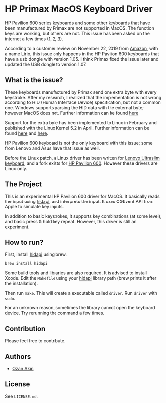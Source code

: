 # HP Primax MacOS Keyboard Driver

HP Pavilion 600 series keyboards and some other keyboards that have been manufactured by Primax are not supported in MacOS. The function keys are working, but others are not. This issue has been asked on the internet a few times ([1](https://discussions.apple.com/thread/8613419), [2](https://discussions.apple.com/thread/250836764), [3](https://www.reddit.com/r/mac/comments/b9c35y/hp_pavilion_600_wireless_keyboard_on_macbook_pro/)).

According to a customer review on November 22, 2019 from [Amazon](https://www.amazon.com/HP-Pavilion-Wireless-Keyboard-Combo/dp/B07FJHZDPK), with a name Lirio, this issue only happens in the HP Pavilion 600 keyboards that have a usb dongle with version 1.05. I think Primax fixed the issue later and updated the USB dongle to version 1.07.

## What is the issue?

These keyboards manufactured by Primax send one extra byte with every keystroke. After my research, I realized that the implementation is not wrong according to HID (Human Interface Device) specification, but not a common one. Windows supports parsing the HID data with the external byte; however MacOS does not. Further information can be found [here](https://www.linux.org.ru/forum/linux-hardware/14777529)

Support for the extra byte has been implemented to Linux in February and published with the Linux Kernel 5.2 in April. Further information can be found [here](https://lkml.org/lkml/2019/2/28/510) and [here](https://unix.stackexchange.com/questions/377830/linux-hid-driver-for-primax-wireless-keyboards).

HP Pavilion 600 keyboard is not the only keyboard with this issue; some from Lenovo and Asus have that issue as well.

Before the Linux patch, a Linux driver has been written for [Lenovo Ultraslim keyboard](https://github.com/y-trudeau/linux_lenovo_ultraslim_plus), and a fork exists for [HP Pavilion 600](https://github.com/JohnJohanssonChalmers/hp_wireless_keyboard). However these drivers are Linux only.

## The Project

This is an experimental HP Pavilion 600 driver for MacOS. It basically reads the input using [hidapi](https://github.com/libusb/hidapi), and interprets the input. It uses CGEvent API from Apple to simulate key inputs.

In addition to basic keystrokes, it supports key combinations (at some level), and basic press & hold key repeat. However, this driver is still an experiment.

## How to run?

First, install [hidapi](https://github.com/libusb/hidapi) using brew.

```
brew install hidapi
```

Some build tools and libraries are also required. It is advised to install Xcode. Edit the `Makefile` using your [hidapi](https://github.com/libusb/hidapi) library path (brew prints it after the installation).

Then run `make`. This will create a executable called `driver`. Run `driver` with `sudo`.

For an unknown reason, sometimes the library cannot open the keyboard device. Try rerunning the command a few times.

## Contribution

Please feel free to contribute.

## Authors

* [Ozan Akın](https://github.com/oznakn)

## License

See `LICENSE.md`.
